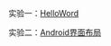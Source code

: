 实验一：[HelloWord](https://github.com/cai-hong/Android/tree/master/HelloWord)

实验二：[Android界面布局](https://github.com/cai-hong/Android/tree/master/Android_Layout)

